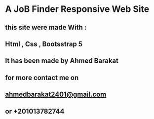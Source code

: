 # A JoB Finder Responsive Web Site

## this site were made With :

## Html , Css , Bootsstrap 5

## It has been made by Ahmed Barakat

## for more contact me on

## ahmedbarakat2401@gmail.com

## or +201013782744
